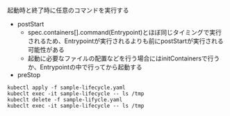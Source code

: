 起動時と終了時に任意のコマンドを実行する
- postStart
  - spec.containers[].command(Entrypoint)とほぼ同じタイミングで実行されるため、Entrypointが実行されるよりも前にpostStartが実行される可能性がある
  - 起動に必要なファイルの配置などを行う場合にはinitContainersで行うか、Entrypointの中で行ってから起動する
- preStop

```
kubectl apply -f sample-lifecycle.yaml
kubeclt exec -it sample-lifecycle -- ls /tmp
kubeclt delete -f sample-lifycle.yaml
kubeclt exec -it sample-lifecycle -- ls /tmp
```